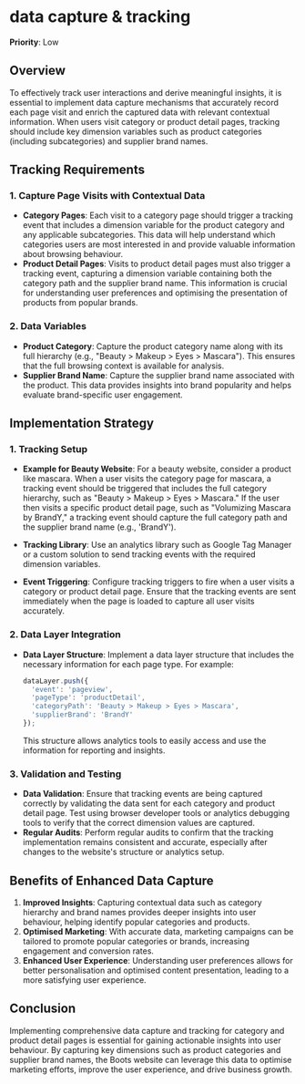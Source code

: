 
# data capture & tracking

**Priority**: Low

## Overview

To effectively track user interactions and derive meaningful insights, it is essential to implement data capture mechanisms that accurately record each page visit and enrich the captured data with relevant contextual information. When users visit category or product detail pages, tracking should include key dimension variables such as product categories (including subcategories) and supplier brand names.

## Tracking Requirements

### 1. Capture Page Visits with Contextual Data

- **Category Pages**: Each visit to a category page should trigger a tracking event that includes a dimension variable for the product category and any applicable subcategories. This data will help understand which categories users are most interested in and provide valuable information about browsing behaviour.
- **Product Detail Pages**: Visits to product detail pages must also trigger a tracking event, capturing a dimension variable containing both the category path and the supplier brand name. This information is crucial for understanding user preferences and optimising the presentation of products from popular brands.

### 2. Data Variables

- **Product Category**: Capture the product category name along with its full hierarchy (e.g., "Beauty > Makeup > Eyes > Mascara"). This ensures that the full browsing context is available for analysis.
- **Supplier Brand Name**: Capture the supplier brand name associated with the product. This data provides insights into brand popularity and helps evaluate brand-specific user engagement.

## Implementation Strategy

### 1. Tracking Setup

- **Example for Beauty Website**: For a beauty website, consider a product like mascara. When a user visits the category page for mascara, a tracking event should be triggered that includes the full category hierarchy, such as "Beauty > Makeup > Eyes > Mascara." If the user then visits a specific product detail page, such as "Volumizing Mascara by BrandY," a tracking event should capture the full category path and the supplier brand name (e.g., 'BrandY').

- **Tracking Library**: Use an analytics library such as Google Tag Manager or a custom solution to send tracking events with the required dimension variables.
- **Event Triggering**: Configure tracking triggers to fire when a user visits a category or product detail page. Ensure that the tracking events are sent immediately when the page is loaded to capture all user visits accurately.

### 2. Data Layer Integration

- **Data Layer Structure**: Implement a data layer structure that includes the necessary information for each page type. For example:
  ```javascript
  dataLayer.push({
    'event': 'pageview',
    'pageType': 'productDetail',
    'categoryPath': 'Beauty > Makeup > Eyes > Mascara',
    'supplierBrand': 'BrandY'
  });
  ```
  This structure allows analytics tools to easily access and use the information for reporting and insights.

### 3. Validation and Testing

- **Data Validation**: Ensure that tracking events are being captured correctly by validating the data sent for each category and product detail page. Test using browser developer tools or analytics debugging tools to verify that the correct dimension values are captured.
- **Regular Audits**: Perform regular audits to confirm that the tracking implementation remains consistent and accurate, especially after changes to the website's structure or analytics setup.

## Benefits of Enhanced Data Capture

1. **Improved Insights**: Capturing contextual data such as category hierarchy and brand names provides deeper insights into user behaviour, helping identify popular categories and products.
2. **Optimised Marketing**: With accurate data, marketing campaigns can be tailored to promote popular categories or brands, increasing engagement and conversion rates.
3. **Enhanced User Experience**: Understanding user preferences allows for better personalisation and optimised content presentation, leading to a more satisfying user experience.

## Conclusion

Implementing comprehensive data capture and tracking for category and product detail pages is essential for gaining actionable insights into user behaviour. By capturing key dimensions such as product categories and supplier brand names, the Boots website can leverage this data to optimise marketing efforts, improve the user experience, and drive business growth.
